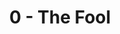 ---
layout: 'layouts/arcana.html'
title: '0 - The Fool'
summary: 'A card symbolising freedom, recklessness and journeys.'
displayOrder: 1
card:
    webp: 'images/major-arcana/the-fool/Fool.webp'
    jpg: 'images/major-arcana/the-fool/Fool.jpg'
    alt: 'The Fool card. A woman dancing on a golden cliff. She holds a flower in her hand, with the universe at her side.'
    
meaning:
    general: 'The Fool is an innocent free spirit, readying themselves for a journey and the new beginnings and experiences that come with that. They can be reckless at times, or hold themselves back.'
    example: 'If you get this card, you may be about to start something new, whether that is a new job or business venture, a new love in your life or something else entirely. The fool says go for it!'
keywords:
    - 'journey'
    - 'freedom'
    - 'new beginning'
    - 'spontaneity'
    - 'potential'
    - 'adventure'
    - 'growth'
    - 'innocence'

quote: 'The journey of a thousand miles begins with one step.'
quoteby: 'Lao Tzu'
---
